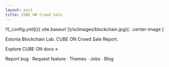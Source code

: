 ```yaml
---
layout: post
title: CUBE ON Crowd Sale
---
```



!![_config.yml]({{ site.baseurl }}/io/images/blockchain.jpg){: .center-image }


Estonia Blockchain Lab.
CUBE ON Crowd Sale Report.
 
Explore CUBE ON docs »

Report bug · Request feature · Themes · Jobs · Blog